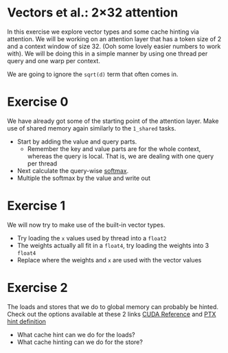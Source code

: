 # Vectors et al.: 2×32 attention

In this exercise we explore vector types and some cache hinting via attention.
We will be working on an attention layer that has a token size of 2 and a
context window of size 32. (Ooh some lovely easier numbers to work with). We
will be doing this in a simple manner by using one thread per query and one
warp per context.

We are going to ignore the `sqrt(d)` term that often comes in.

# Exercise 0

We have already got some of the starting point of the attention layer. Make use
of shared memory again similarly to the `1_shared` tasks.

* Start by adding the value and query parts.
  * Remember the key and value parts are for the whole context, whereas the
    query is local. That is, we are dealing with one query per thread
* Next calculate the query-wise
  [softmax](https://en.wikipedia.org/wiki/Softmax_function).
* Multiple the softmax by the value and write out

# Exercise 1

We will now try to make use of the built-in vector types.

* Try loading the `x` values used by thread into a `float2`
* The weights actually all fit in a `float4`, try loading the weights into 3
  `float4`
* Replace where the weights and `x` are used with the vector values

# Exercise 2

The loads and stores that we do to global memory can probably be hinted. Check
out the options available at these 2 links [CUDA
Reference](https://docs.nvidia.com/cuda/cuda-c-programming-guide/#load-functions-using-cache-hints)
and [PTX hint
definition](https://docs.nvidia.com/cuda/parallel-thread-execution/index.html#cache-operators)

* What cache hint can we do for the loads?
* What cache hinting can we do for the store?
